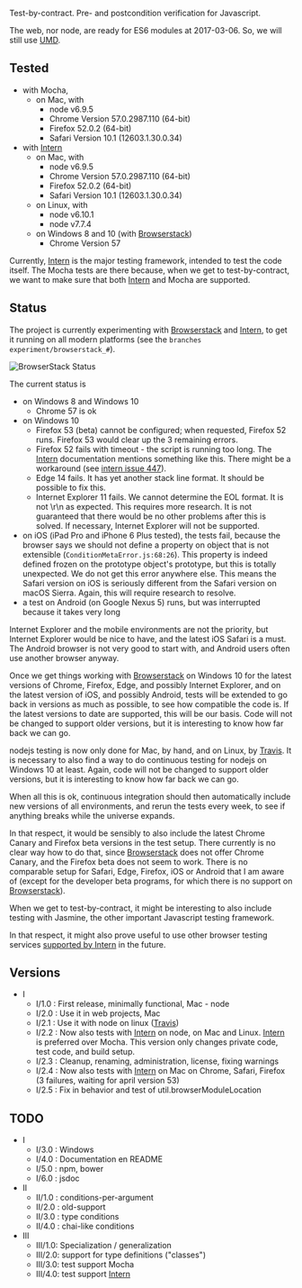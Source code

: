 Test-by-contract. Pre- and postcondition verification for Javascript.

The web, nor node, are ready for ES6 modules at 2017-03-06.
So, we will still use [UMD].

Tested
------

* with Mocha,
  * on Mac, with
    * node v6.9.5
    * Chrome Version 57.0.2987.110 (64-bit)
    * Firefox 52.0.2 (64-bit)
    * Safari Version 10.1 (12603.1.30.0.34)
* with [Intern]
  * on Mac, with
    * node v6.9.5
    * Chrome Version 57.0.2987.110 (64-bit)
    * Firefox 52.0.2 (64-bit)
    * Safari Version 10.1 (12603.1.30.0.34)
  * on Linux, with
    * node v6.10.1
    * node v7.7.4
  * on Windows 8 and 10 (with [Browserstack])
    * Chrome Version 57

Currently, [Intern] is the major testing framework, intended to test the code itself.
The Mocha tests are there because, when we get to test-by-contract, we want to make sure that both [Intern] and
Mocha are supported.


Status
------

The project is currently experimenting with [Browserstack] and [Intern], to get it running on all modern platforms
(see the `branches experiment/browserstack_#`). 

![BrowserStack Status]

The current status is
* on Windows 8 and Windows 10
  * Chrome 57 is ok
* on Windows 10
  * Firefox 53 (beta) cannot be configured; when requested, Firefox 52 runs. Firefox 53 would clear up the 3 
    remaining errors.
  * Firefox 52 fails with timeout - the script is running too long. The [Intern] documentation mentions something 
    like this. There might be a workaround (see [intern issue 447]).
  * Edge 14 fails. It has yet another stack line format. It should be possible to fix this.
  * Internet Explorer 11 fails. We cannot determine the EOL format. It is not \r\n as expected. This requires more
    research. It is not guaranteed that there would be no other problems after this is solved. If necessary,
    Internet Explorer will not be supported.
* on iOS (iPad Pro and iPhone 6 Plus tested), the tests fail, because the browser says we should not
  define a property on object that is not extensible (`ConditionMetaError.js:68:26`). This property is indeed defined
  frozen on the prototype object's prototype, but this is totally unexpected. We do not get this error anywhere else.
  This means the Safari version on iOS is seriously different from the Safari version on macOS Sierra. Again,
  this will require research to resolve.
* a test on Android (on Google Nexus 5) runs, but was interrupted because it takes very long

Internet Explorer and the mobile environments are not the priority, but Internet Explorer would be nice to have,
and the latest iOS Safari is a must. The Android browser is not very good to start with, and Android users often
use another browser anyway.

Once we get things working with [Browserstack] on Windows 10 for the latest versions of Chrome, Firefox, Edge,
and possibly Internet Explorer, and on the latest version of iOS, and possibly Android, tests will be extended to
go back in versions as much as possible, to see how compatible the code is. If the latest versions to date are
supported, this will be our basis. Code will not be changed to support older versions, but it is interesting to
know how far back we can go.

nodejs testing is now only done for Mac, by hand, and on Linux, by [Travis]. It is necessary to also find a way to
do continuous testing for nodejs on Windows 10 at least. Again, code will not be changed to support older versions, 
but it is interesting to know how far back we can go.
 
When all this is ok, continuous integration should then automatically include new versions of all environments,
and rerun the tests every week, to see if anything breaks while the universe expands.

In that respect, it would be sensibly to also include the latest Chrome Canary and Firefox beta versions in the
test setup. There currently is no clear way how to do that, since [Browserstack] does not offer Chrome Canary, and 
the Firefox beta does not seem to work. There is no comparable setup for Safari, Edge, Firefox, iOS or Android that
I am aware of (except for the developer beta programs, for which there is no support on [Browserstack]).

When we get to test-by-contract, it might be interesting to also include testing with Jasmine, the other important
Javascript testing framework.

In that respect, it might also prove useful to use other browser testing services [supported by Intern] in the future.


Versions
--------

* I
  * I/1.0  : First release, minimally functional, Mac - node
  * I/2.0  : Use it in web projects, Mac
  * I/2.1  : Use it with node on linux ([Travis])
  * I/2.2  : Now also tests with [Intern] on node, on Mac and Linux.
             [Intern] is preferred over Mocha. This version only changes private code,
             test code, and build setup.
  * I/2.3  : Cleanup, renaming, administration, license, fixing warnings
  * I/2.4  : Now also tests with [Intern] on Mac on Chrome, Safari, 
             Firefox (3 failures, waiting for april version 53)
  * I/2.5  : Fix in behavior and test of util.browserModuleLocation



TODO
----

* I
  * I/3.0  : Windows
  * I/4.0  : Documentation en README
  * I/5.0  : npm, bower
  * I/6.0  : jsdoc
* II
  * II/1.0 : conditions-per-argument
  * II/2.0 : old-support
  * II/3.0 : type conditions
  * II/4.0 : chai-like conditions
* III
  * III/1.0: Specialization / generalization
  * III/2.0: support for type definitions ("classes")
  * III/3.0: test support Mocha
  * III/4.0: test support [Intern]
  

  
  
[UMD]: http://davidbcalhoun.com/2014/what-is-amd-commonjs-and-umd/
[Travis]: https://travis-ci.org
[intern issue 447]: https://github.com/theintern/intern/issues/477
[Intern]: https://theintern.github.io
[Browserstack]: https://www.browserstack.com/
[supported by Intern]: https://theintern.github.io/intern/#hosted-selenium
[BrowserStack Status]: https://www.browserstack.com/automate/badge.svg?badge_key=aEZaaFphdUw4L0p1Wk1RZHRhdGk5OEFlYmlsVlVtWDgwb2JTT1R2WnRBST0tLWVaamdQdWszYzFwbXNad2Mrd1JuaFE9PQ==--02f4bb9220a2c3ad513a12c26c9a45345584f230
